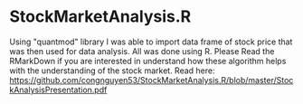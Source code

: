 # StockMarketAnalysis.R
Using "quantmod" library I was able to import data frame of stock price that was then used for data analysis. All was done using R. Please Read the RMarkDown if you are interested in understand how these algorithm helps with the understanding of the stock market. 
Read here:
https://github.com/congnguyen53/StockMarketAnalysis.R/blob/master/StockAnalysisPresentation.pdf
